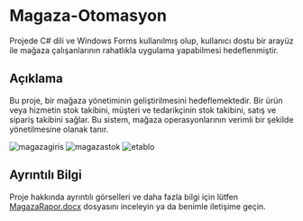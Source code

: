 # Magaza-Otomasyon

Projede C# dili ve Windows Forms kullanılmış olup, kullanıcı dostu bir arayüz ile mağaza çalışanlarının rahatlıkla uygulama yapabilmesi hedeflenmiştir.

## Açıklama

Bu proje, bir mağaza yönetiminin geliştirilmesini hedeflemektedir. Bir ürün veya hizmetin stok takibini, müşteri ve tedarikçinin stok takibini, satış ve sipariş takibini sağlar. Bu sistem, mağaza operasyonlarının verimli bir şekilde yönetilmesine olanak tanır.

![magazagiris](https://github.com/vedatdogann/Magaza-Otomasyon/assets/104203746/4fb99f3e-ecf7-4e01-ba61-e85069dfe8de)
![magazastok](https://github.com/vedatdogann/Magaza-Otomasyon/assets/104203746/55219ac6-2391-4534-9222-66be2edbd403)
![etablo](https://github.com/vedatdogann/Magaza-Otomasyon/assets/104203746/ae27a82d-15fe-494e-a35c-37ae0d05282d)


## Ayrıntılı Bilgi

Proje hakkında ayrıntılı görselleri ve daha fazla bilgi için lütfen [MagazaRapor.docx](MagazaOtomasyon/MagazaRapor.docx) dosyasını inceleyin ya da benimle iletişime geçin. 
